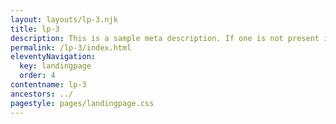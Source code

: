 ```yaml
---
layout: layouts/lp-3.njk
title: lp-3
description: This is a sample meta description. If one is not present in your page/post's front matter, the default metadata.desciption will be used instead.
permalink: /lp-3/index.html
eleventyNavigation:
  key: landingpage
  order: 4
contentname: lp-3
ancestors: ../
pagestyle: pages/landingpage.css
---
```

